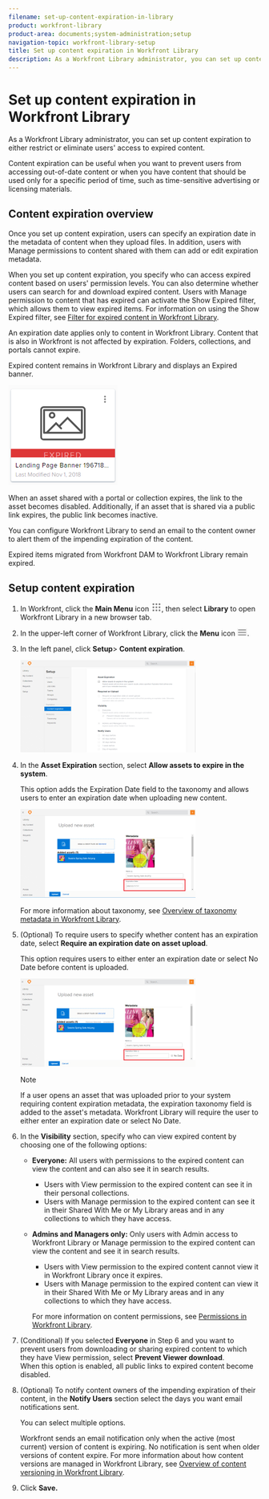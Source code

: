 ```yaml
---
filename: set-up-content-expiration-in-library
product: workfront-library
product-area: documents;system-administration;setup
navigation-topic: workfront-library-setup
title: Set up content expiration in Workfront Library
description: As a Workfront Library administrator, you can set up content expiration to either restrict or eliminate users' access to expired content.
---
```


# Set up content expiration in Workfront Library

As a Workfront Library administrator, you can set up content expiration to either restrict or eliminate users' access to expired content.

Content expiration can be useful when you want to prevent users from accessing out-of-date content or when you have content that should be used only for a specific period of time, such as time-sensitive advertising or licensing materials.

## Content expiration overview

Once you set up content expiration, users can specify an expiration date in the metadata of content when they upload files. In addition, users with Manage permissions to content shared with them can add or edit expiration metadata.

When you set up content expiration, you specify who can access expired content based on users' permission levels. You can also determine whether users can search for and download expired content. Users with Manage permission to content that has expired can activate the Show Expired filter, which allows them to view expired items. For information on using the Show Expired filter, see [Filter for expired content in Workfront Library](../../../workfront-library/content-management/filters/filter-for-expired-content.md).

An expiration date applies only to content in Workfront Library. Content that is also in Workfront is not affected by expiration. Folders, collections, and portals cannot expire.

Expired content remains in Workfront Library and displays an Expired banner.

![](assets/expired-asset.png)

When an asset shared with a portal or collection expires, the link to the asset becomes disabled. Additionally, if an asset that is shared via a public link expires, the public link becomes inactive. 

You can configure Workfront Library to send an email to the content owner to alert them of the impending expiration of the content.

Expired items migrated from Workfront DAM to Workfront Library remain expired.

## Setup content expiration

1. In Workfront, click the **Main Menu** icon ![](assets/main-menu-icon.png), then select **Library** to open Workfront Library in a new browser tab.
1. In the upper-left corner of Workfront Library, click the **Menu** icon ![](assets/library-menu-icon.png).
1. In the left panel, click **Setup**> **Content expiration**.

   ![](assets/contexpire-350x184.png)

1. In the **Asset Expiration** section, select **Allow assets to expire in the system**.

   This option adds the Expiration Date field to the taxonomy and allows users to enter an expiration date when uploading new content.

   ![](assets/config-expire-meta-350x177.png)

   For more information about taxonomy, see [Overview of taxonomy metadata in Workfront Library](../../../workfront-library/administration-and-setup/metadata/taxonomy-metadata-overview.md).

1. (Optional) To require users to specify whether content has an expiration date, select **Require an expiration date on asset upload**.

   This option requires users to either enter an expiration date or select No Date before content is uploaded.

   ![](assets/config-expire-meta-req-350x176.png)

   >[!NOTE]
   >
   >If a user opens an asset that was uploaded prior to your system requiring content expiration metadata, the expiration taxonomy field is added to the asset's metadata. Workfront Library will require the user to either enter an expiration date or select No Date.

1. In the **Visibility** section, specify who can view expired content by choosing one of the following options:

   * **Everyone:** All users with permissions to the expired content can view the content and can also see it in search results.

      * Users with View permission to the expired content can see it in their personal collections.
      * Users with Manage permission to the expired content can see it in their Shared With Me or My Library areas and in any collections to which they have access.

   * **Admins and Managers only:** Only users with Admin access to Workfront Library or Manage permission to the expired content can view the content and see it in search results.

      * Users with View permission to the expired content cannot view it in Workfront Library once it expires.
      * Users with Manage permission to the expired content can view it in their Shared With Me or My Library areas and in any collections to which they have access.

     For more information on content permissions, see [Permissions in Workfront Library](../../../workfront-library/administration-and-setup/user-access/permissions-in-workfront-library.md).

1. (Conditional) If you selected **Everyone** in Step 6 and you want to prevent users from downloading or sharing expired content to which they have View permission, select **Prevent Viewer download**.  
   When this option is enabled, all&nbsp;public links to expired content become disabled.

1. (Optional) To notify content owners of the impending expiration of their content, in the **Notify Users** section select the days you want email notifications sent.

   You can select multiple options.

   Workfront sends an email notification only when the active (most current) version of content is expiring. No notification is sent when older versions of content expire. For more information about how content versions are managed in Workfront Library, see [Overview of content versioning in Workfront Library](../../../workfront-library/content-management/content-versioning/content-versioning-overview.md).

1. Click **Save.**&nbsp;


